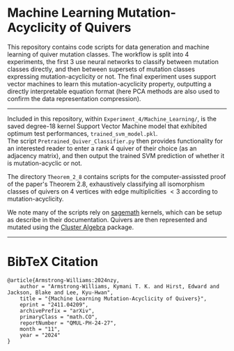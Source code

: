 # Machine Learning Mutation-Acyclicity of Quivers
This repository contains code scripts for data generation and machine learning of quiver mutation classes. The workflow is split into 4 experiments, the first 3 use neural networks to classify between mutation classes directly, and then between supersets of mutation classes expressing mutation-acyclicity or not. The final experiment uses support vector machines to learn this mutation-acyclicity property, outputting a directly interpretable equation format (here PCA methods are also used to confirm the data representation compression).

------------------------------------------------------------------------

Included in this repository, within `Experiment_4/Machine_Learning/`, is the saved degree-18 kernel Support Vector Machine model that exhibited optimum test performances, `trained_svm_model.pkl`.     
The script `Pretrained_Quiver_Classifier.py` then provides functionality for an interested reader to enter a rank 4 quiver of their choice (as an adjacency matrix), and then output the trained SVM prediction of whether it is mutation-acyclic or not.

The directory `Theorem_2_8` contains scripts for the computer-assissted proof of the paper's Theorem 2.8, exhaustively classifying all isomorphism classes of quivers on 4 vertices with edge multiplicities $<3$ according to mutation-acyclicity.   

We note many of the scripts rely on [sagemath](https://www.sagemath.org/) kernels, which can be setup as describe in their documentation. Quivers are then represented and mutated using the [Cluster Algebra](https://arxiv.org/abs/1102.4844) package.

------------------------------------------------------------------------
# BibTeX Citation
``` 
@article{Armstrong-Williams:2024nzy,
    author = "Armstrong-Williams, Kymani T. K. and Hirst, Edward and Jackson, Blake and Lee, Kyu-Hwan",
    title = "{Machine Learning Mutation-Acyclicity of Quivers}",
    eprint = "2411.04209",
    archivePrefix = "arXiv",
    primaryClass = "math.CO",
    reportNumber = "QMUL-PH-24-27",
    month = "11",
    year = "2024"
}
```
